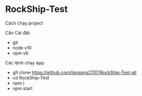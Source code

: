 # RockShip-Test
Cách chạy project 

Cần Cài đặt:
- git
- node v10
- npm v6

Các lệnh chạy app:
- git clone https://github.com/tansang2707/RockShip-Test.git
- cd RockShip-Test
- npm i
- npm start
